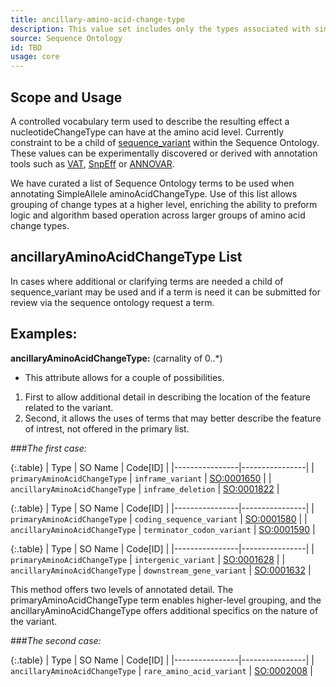 ```yaml
---
title: ancillary-amino-acid-change-type
description: This value set includes only the types associated with simple amino acid alleles.
source: Sequence Ontology
id: TBD
usage: core
---
```



Scope and Usage
---------------

A controlled vocabulary term used to describe the resulting effect a nucleotideChangeType can have at the amino acid level.  Currently constraint to be a child of [sequence_variant](http://www.sequenceontology.org/browser/current_svn/term/SO:0001060) within the Sequence Ontology.  These values can be experimentally discovered or derived with annotation tools such as [VAT](http://www.yandell-lab.org/software/vaast.html), [SnpEff](http://snpeff.sourceforge.net/) or [ANNOVAR](http://www.openbioinformatics.org/annovar/).

We have curated a list of Sequence Ontology terms to be used when annotating SimpleAllele aminoAcidChangeType.  Use of this list allows grouping of change types at a higher level, enriching the ability to preform logic and algorithm based operation across larger groups of amino acid change types.


ancillaryAminoAcidChangeType List
----------------------------------

In cases where additional or clarifying terms are needed a child of sequence_variant may be used and if a term is need it can be submitted for review via the sequence ontology request a term.


Examples:
---------

**ancillaryAminoAcidChangeType:** (carnality of 0..*)

* This attribute allows for a couple of possibilities.  
1. First to allow additional detail in describing the location of the feature related to the variant.
2. Second, it allows the uses of terms that may better describe the feature of intrest, not offered in the primary list.

###_The first case:_

{:.table} 
| Type | SO Name | Code[ID] | 
|----------------|----------------| 
| `primaryAminoAcidChangeType` | `inframe_variant` | [SO:0001650](http://www.sequenceontology.org/browser/current_svn/term/SO:0001650) |
| `ancillaryAminoAcidChangeType` | `inframe_deletion` | [SO:0001822](http://www.sequenceontology.org/browser/current_svn/term/SO:0001822) |

{:.table} 
| Type | SO Name | Code[ID] | 
|----------------|----------------| 
| `primaryAminoAcidChangeType` | `coding_sequence_variant` | [SO:0001580](http://www.sequenceontology.org/browser/current_svn/term/SO:0001580) |
| `ancillaryAminoAcidChangeType` | `terminator_codon_variant` | [SO:0001590](http://www.sequenceontology.org/miso/current_svn/term/SO:0001590) |

{:.table} 
| Type | SO Name | Code[ID] | 
|----------------|----------------| 
| `primaryAminoAcidChangeType` | `intergenic_variant` | [SO:0001628](http://www.sequenceontology.org/browser/current_svn/term/SO:0001628) |
| `ancillaryAminoAcidChangeType` | `downstream_gene_variant` | [SO:0001632](http://www.sequenceontology.org/miso/current_svn/term/SO:0001632) |


This method offers two levels of annotated detail. The primaryAminoAcidChangeType term enables higher-level grouping, and the ancillaryAminoAcidChangeType offers additional specifics on the nature of the variant.


###_The second case:_

{:.table} 
| Type | SO Name | Code[ID] | 
|----------------|----------------| 
| `ancillaryAminoAcidChangeType` | `rare_amino_acid_variant` | [SO:0002008](http://www.sequenceontology.org/browser/current_svn/term/SO:0002008) |





